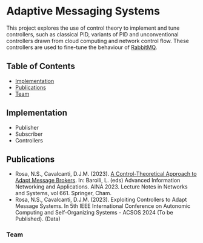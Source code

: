 # Adaptive Messaging Systems

This project explores the use of control theory to implement and tune controllers, such as classical PID, variants of PID and unconventional controllers drawn from cloud computing 
and network control flow. These controllers are used to fine-tune the behaviour of [RabbitMQ](https://www.rabbitmq.com/). 

## Table of Contents
- [Implementation](#implementation)
- [Publications](#publications)
- [Team](#team)

## Implementation
- Publisher
- Subscriber
- Controllers

## Publications

- Rosa, N.S., Cavalcanti, D.J.M. (2023). [A Control-Theoretical Approach to Adapt Message Brokers](https://doi.org/10.1007/978-3-031-29056-5_24). In: Barolli, L. (eds) Advanced Information Networking and Applications. AINA 2023. Lecture Notes in Networks and Systems, vol 661. Springer, Cham.
- Rosa, N.S., Cavalcanti, D.J.M. (2023). Exploiting Controllers to Adapt Message Systems. In 5th IEEE International Conference on Autonomic Computing and Self-Organizing Systems - ACSOS 2024 (To be Published). (Data)

### Team
